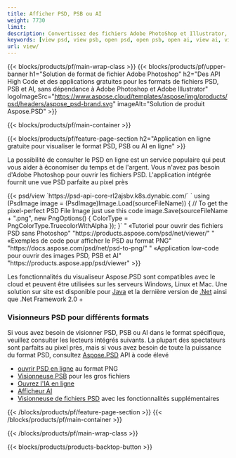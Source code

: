 ```yaml
---
title: Afficher PSD, PSB ou AI
weight: 7730
limit: 
description: Convertissez des fichiers Adobe PhotoShop et Illustrator, des images et d'autres formats
keywords: [view psd, view psb, open psd, open psb, open ai, view ai, view image, open photoshop file, open illustrator file]
url: view/
---
```


{{< blocks/products/pf/main-wrap-class >}}
{{< blocks/products/pf/upper-banner h1="Solution de format de fichier Adobe Photoshop" h2="Des API High Code et des applications gratuites pour les formats de fichiers PSD, PSB et AI, sans dépendance à Adobe Photoshop et Adobe Illustrator" logoImageSrc="https://www.aspose.cloud/templates/aspose/img/products/psd/headers/aspose_psd-brand.svg" imageAlt="Solution de produit Aspose.PSD" >}}

{{< blocks/products/pf/main-container >}}

{{< blocks/products/pf/feature-page-section h2="Application en ligne gratuite pour visualiser le format PSD, PSB ou AI en ligne" >}}
<p>La possibilité de consulter le PSD en ligne est un service populaire qui peut vous aider à économiser du temps et de l'argent. Vous n'avez pas besoin d'Adobe Photoshop pour ouvrir les fichiers PSD. L'application intégrée fournit une vue PSD parfaite au pixel près</p>
{{< psd/view `https://psd-api-core-rl2ajsbv.k8s.dynabic.com/` 
`    using (PsdImage image = (PsdImage)Image.Load(sourceFileName))
    {
        // To get the pixel-perfect PSD File Image just use this code
        image.Save(sourceFileName + ".png",  new PngOptions() {  ColorType = PngColorType.TruecolorWithAlpha });
    }` "
«Tutoriel pour ouvrir des fichiers PSD sans Photoshop" "https://products.aspose.com/psd/net/viewer/" "
«Exemples de code pour afficher le PSD au format PNG"  "https://docs.aspose.com/psd/net/psd-to-png/" "
«Application low-code pour ouvrir des images PSD, PSB et AI" "https://products.aspose.app/psd/viewer" >}}
<p>Les fonctionnalités du visualiseur Aspose.PSD sont compatibles avec le cloud et peuvent être utilisées sur les serveurs Windows, Linux et Mac. Une solution sur site est disponible pour <a href="https://products.aspose.com/psd/java/">Java</a> et la dernière version de <a href="https://products.aspose.com/psd/net/">.Net</a> ainsi que .Net Framework 2.0 +</p>

<h3 class="headingpdleft">Visionneurs PSD pour différents formats</h3>
<p>Si vous avez besoin de visionner PSD, PSB ou AI dans le format spécifique, veuillez consulter les lecteurs intégrés suivants. La plupart des spectateurs sont parfaits au pixel près, mais si vous avez besoin de toute la puissance du format PSD, consultez <a href="/psd/">Aspose.PSD</a> API à code élevé</p>
<ul>
<li><a href="open-psd-online">ouvrir PSD en ligne</a> au format PNG</li>
<li><a href="psb">Visionneuse PSB</a> pour les gros fichiers</li>
<li><a href="open-ai-online">Ouvrez l'IA en ligne</a></li>
<li><a href="ai">Afficheur AI</a></li>
<li><a href="/psd/view/psd-file-viewer">Visionneuse de fichiers PSD</a> avec les fonctionnalités supplémentaires</li>
</ul>

{{< /blocks/products/pf/feature-page-section >}}
{{< /blocks/products/pf/main-container >}}


{{< /blocks/products/pf/main-wrap-class >}}

{{< blocks/products/products-backtop-button >}}
